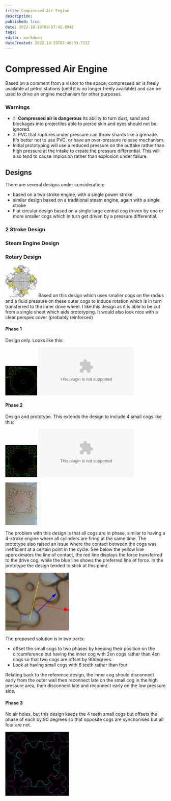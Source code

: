```yaml
---
title: Compressed Air Engine
description: 
published: true
date: 2022-10-19T09:57:42.894Z
tags: 
editor: markdown
dateCreated: 2022-10-19T07:46:33.712Z
---
```


# Compressed Air Engine

Based on a comment from a visitor to the space, compressed air is freely available at petrol stations (until it is no longer freely available) and can be used to drive an engine mechanism for other purposes.

### Warnings

-   :!: **Compressed air is dangerous** Its ability to turn dust, sand and blockages into projectiles able to pierce skin and eyes should not be ignored.
-   :!: PVC that ruptures under pressure can throw shards like a grenade. It's better not to use PVC, or have an over-pressure release mechanism.
-   Initial prototyping will use a reduced pressure on the outtake rather than high pressure at the intake to create the pressure differential. This will also tend to cause implosion rather than explosion under failure.

## Designs

There are several designs under consideration:

-   based on a two stroke engine, with a single power stroke
-   similar design based on a traditional steam engine, again with a single stroke
-   Flat circular design based on a single large central cog driven by one or more smaller cogs which in turn get driven by a pressure differential.

### 2 Stroke Design

### Steam Engine Design

### Rotary Design

<img src="/projects/airengine_circle.jpg" class="align-center" width="100" alt="airengine_circle.jpg" /> Based on this design which uses smaller cogs on the radius and a fluid pressure on these outer cogs to induce rotation which is in turn transferred to the inner drive wheel. I like this design as it is able to be cut from a single sheet which aids prototyping. It would also look nice with a clear perspex cover (probably reinforced)

#### Phase 1

Design only. Looks like this:

<img src="/projects/airengine1.png" width="100" alt="Air Engine 1" /> ![DXF](/projects/assembly01.dxf.zip)

#### Phase 2

Design and prototype. This extends the design to include 4 small cogs like this:

<img src="/projects/airengine2.png" width="100" alt="Air Engine 2" /> ![DXF](/projects/assemblyx4.dxf.zip)

<img src="/projects/2014-02-01_13.55.42.jpg" width="100" alt="Air2 Prototype" />

The problem with this design is that all cogs are in phase, similar to having a 4-stroke engine where all cylinders are firing at the same time. The prototype also raised an issue where the contact between the cogs was inefficient at a certain point in the cycle. See below the yellow line approximates the line of contact, the red line displays the force transferred to the drive cog, while the blue line shows the preferred line of force. In the prototype the design tended to stick at this point.

<img src="/projects/air2force.png" width="200" alt="Air Engine 2 Forces" />

The proposed solution is in two parts:

-   offset the small cogs to two phases by keeping their position on the circumference but having the inner cog with 2xn cogs rather than 4xn cogs so that two cogs are offset by 90degrees.
-   Look at having small cogs with 6 teeth rather than four

Relating back to the reference design, the inner cog should disconnect early from the outer wall then reconnect late on the small cog in the high pressure area, then disconnect late and reconnect early on the low pressure side.

#### Phase 3

No air holes, but this design keeps the 4 teeth small cogs but offsets the phase of each by 90 degrees so that opposite cogs are synchonised but all four are not.

<img src="/projects/air2.png" width="200" />
